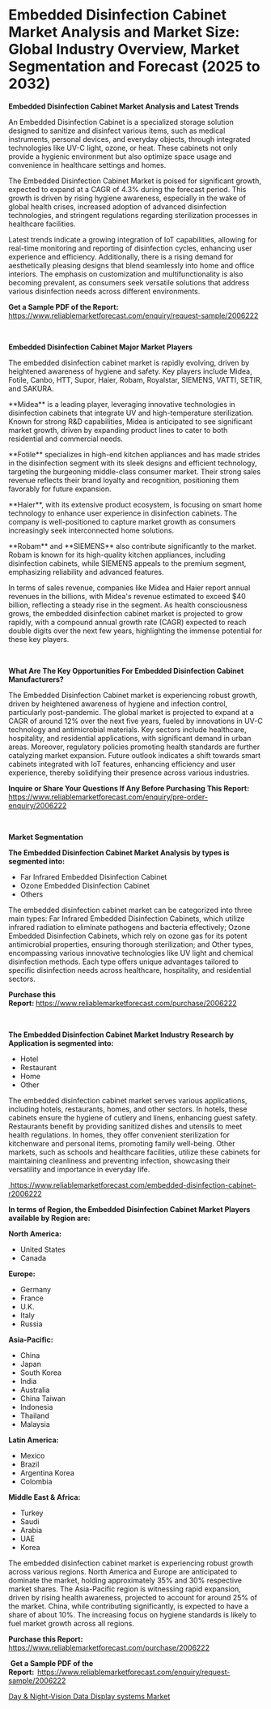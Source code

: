 <p><h1>Embedded Disinfection Cabinet Market Analysis and Market Size: Global Industry Overview, Market Segmentation and Forecast (2025 to 2032)</h1></p><p><strong>Embedded Disinfection Cabinet Market Analysis and Latest Trends</strong></p>
<p><p>An Embedded Disinfection Cabinet is a specialized storage solution designed to sanitize and disinfect various items, such as medical instruments, personal devices, and everyday objects, through integrated technologies like UV-C light, ozone, or heat. These cabinets not only provide a hygienic environment but also optimize space usage and convenience in healthcare settings and homes.</p><p>The Embedded Disinfection Cabinet Market is poised for significant growth, expected to expand at a CAGR of 4.3% during the forecast period. This growth is driven by rising hygiene awareness, especially in the wake of global health crises, increased adoption of advanced disinfection technologies, and stringent regulations regarding sterilization processes in healthcare facilities. </p><p>Latest trends indicate a growing integration of IoT capabilities, allowing for real-time monitoring and reporting of disinfection cycles, enhancing user experience and efficiency. Additionally, there is a rising demand for aesthetically pleasing designs that blend seamlessly into home and office interiors. The emphasis on customization and multifunctionality is also becoming prevalent, as consumers seek versatile solutions that address various disinfection needs across different environments.</p></p>
<p><strong>Get a Sample PDF of the Report:&nbsp;</strong> <a href="https://www.reliablemarketforecast.com/enquiry/request-sample/2006222?utm_campaign=1140&utm_medium=2&utm_source=Github&utm_content=ia&utm_term=02032025&utm_id=embedded-disinfection-cabinet">https://www.reliablemarketforecast.com/enquiry/request-sample/2006222</a></p>
<p>&nbsp;</p>
<p><strong>Embedded Disinfection Cabinet Major Market Players</strong></p>
<p><p>The embedded disinfection cabinet market is rapidly evolving, driven by heightened awareness of hygiene and safety. Key players include Midea, Fotile, Canbo, HTT, Supor, Haier, Robam, Royalstar, SIEMENS, VATTI, SETIR, and SAKURA. </p><p>**Midea** is a leading player, leveraging innovative technologies in disinfection cabinets that integrate UV and high-temperature sterilization. Known for strong R&D capabilities, Midea is anticipated to see significant market growth, driven by expanding product lines to cater to both residential and commercial needs.</p><p>**Fotile** specializes in high-end kitchen appliances and has made strides in the disinfection segment with its sleek designs and efficient technology, targeting the burgeoning middle-class consumer market. Their strong sales revenue reflects their brand loyalty and recognition, positioning them favorably for future expansion.</p><p>**Haier**, with its extensive product ecosystem, is focusing on smart home technology to enhance user experience in disinfection cabinets. The company is well-positioned to capture market growth as consumers increasingly seek interconnected home solutions. </p><p>**Robam** and **SIEMENS** also contribute significantly to the market. Robam is known for its high-quality kitchen appliances, including disinfection cabinets, while SIEMENS appeals to the premium segment, emphasizing reliability and advanced features.</p><p>In terms of sales revenue, companies like Midea and Haier report annual revenues in the billions, with Midea's revenue estimated to exceed $40 billion, reflecting a steady rise in the segment. As health consciousness grows, the embedded disinfection cabinet market is projected to grow rapidly, with a compound annual growth rate (CAGR) expected to reach double digits over the next few years, highlighting the immense potential for these key players.</p></p>
<p>&nbsp;</p>
<p><strong>What Are The Key Opportunities For Embedded Disinfection Cabinet Manufacturers?</strong></p>
<p><p>The Embedded Disinfection Cabinet market is experiencing robust growth, driven by heightened awareness of hygiene and infection control, particularly post-pandemic. The global market is projected to expand at a CAGR of around 12% over the next five years, fueled by innovations in UV-C technology and antimicrobial materials. Key sectors include healthcare, hospitality, and residential applications, with significant demand in urban areas. Moreover, regulatory policies promoting health standards are further catalyzing market expansion. Future outlook indicates a shift towards smart cabinets integrated with IoT features, enhancing efficiency and user experience, thereby solidifying their presence across various industries.</p></p>
<p><strong>Inquire or Share Your Questions If Any Before Purchasing This Report:</strong> <a href="https://www.reliablemarketforecast.com/enquiry/pre-order-enquiry/2006222?utm_campaign=1140&utm_medium=2&utm_source=Github&utm_content=ia&utm_term=02032025&utm_id=embedded-disinfection-cabinet">https://www.reliablemarketforecast.com/enquiry/pre-order-enquiry/2006222</a></p>
<p>&nbsp;</p>
<p><strong>Market Segmentation</strong></p>
<p><strong>The Embedded Disinfection Cabinet Market Analysis by types is segmented into:</strong></p>
<p><ul><li>Far Infrared Embedded Disinfection Cabinet</li><li>Ozone Embedded Disinfection Cabinet</li><li>Others</li></ul></p>
<p><p>The embedded disinfection cabinet market can be categorized into three main types: Far Infrared Embedded Disinfection Cabinets, which utilize infrared radiation to eliminate pathogens and bacteria effectively; Ozone Embedded Disinfection Cabinets, which rely on ozone gas for its potent antimicrobial properties, ensuring thorough sterilization; and Other types, encompassing various innovative technologies like UV light and chemical disinfection methods. Each type offers unique advantages tailored to specific disinfection needs across healthcare, hospitality, and residential sectors.</p></p>
<p><strong>Purchase this Report:&nbsp;</strong><a href="https://www.reliablemarketforecast.com/purchase/2006222?utm_campaign=1140&utm_medium=2&utm_source=Github&utm_content=ia&utm_term=02032025&utm_id=embedded-disinfection-cabinet">https://www.reliablemarketforecast.com/purchase/2006222</a></p>
<p>&nbsp;</p>
<p><strong>The Embedded Disinfection Cabinet Market Industry Research by Application is segmented into:</strong></p>
<p><ul><li>Hotel</li><li>Restaurant</li><li>Home</li><li>Other</li></ul></p>
<p><p>The embedded disinfection cabinet market serves various applications, including hotels, restaurants, homes, and other sectors. In hotels, these cabinets ensure the hygiene of cutlery and linens, enhancing guest safety. Restaurants benefit by providing sanitized dishes and utensils to meet health regulations. In homes, they offer convenient sterilization for kitchenware and personal items, promoting family well-being. Other markets, such as schools and healthcare facilities, utilize these cabinets for maintaining cleanliness and preventing infection, showcasing their versatility and importance in everyday life.</p></p>
<p><a href="https://www.reliablemarketforecast.com/embedded-disinfection-cabinet-r2006222?utm_campaign=1140&utm_medium=2&utm_source=Github&utm_content=ia&utm_term=02032025&utm_id=embedded-disinfection-cabinet">&nbsp;https://www.reliablemarketforecast.com/embedded-disinfection-cabinet-r2006222</a></p>
<p><strong>In terms of Region, the Embedded Disinfection Cabinet Market Players available by Region are:</strong></p>
<p>
    <p> <strong> North America: </strong>
        <ul>
            <li>United States</li>
            <li>Canada</li>
        </ul>
        </p> 
    <p> <strong> Europe: </strong>
        <ul>
            <li>Germany</li>
            <li>France</li>
            <li>U.K.</li>
            <li>Italy</li>
            <li>Russia</li>
        </ul>
        </p> 
    <p> <strong> Asia-Pacific: </strong>
        <ul>
            <li>China</li>
            <li>Japan</li>
            <li>South Korea</li>
            <li>India</li>
            <li>Australia</li>
            <li>China Taiwan</li>
            <li>Indonesia</li>
            <li>Thailand</li>
            <li>Malaysia</li>
        </ul>
        </p> 
    <p> <strong> Latin America: </strong>
        <ul>
            <li>Mexico</li>
            <li>Brazil</li>
            <li>Argentina Korea</li>
            <li>Colombia</li>
        </ul>
        </p> 
    <p> <strong> Middle East & Africa: </strong>
        <ul>
            <li>Turkey</li>
            <li>Saudi</li>
            <li>Arabia</li>
            <li>UAE</li>
            <li>Korea</li>
        </ul>
    </p>
    </p>
<p><p>The embedded disinfection cabinet market is experiencing robust growth across various regions. North America and Europe are anticipated to dominate the market, holding approximately 35% and 30% respective market shares. The Asia-Pacific region is witnessing rapid expansion, driven by rising health awareness, projected to account for around 25% of the market. China, while contributing significantly, is expected to have a share of about 10%. The increasing focus on hygiene standards is likely to fuel market growth across all regions.</p></p>
<p><strong>Purchase this Report: </strong><a href="https://www.reliablemarketforecast.com/purchase/2006222?utm_campaign=1140&utm_medium=2&utm_source=Github&utm_content=ia&utm_term=02032025&utm_id=embedded-disinfection-cabinet">https://www.reliablemarketforecast.com/purchase/2006222</a></p>
<p>&nbsp;<strong>Get a Sample PDF of the Report:&nbsp;&nbsp;</strong><a href="https://www.reliablemarketforecast.com/enquiry/request-sample/2006222?utm_campaign=1140&utm_medium=2&utm_source=Github&utm_content=ia&utm_term=02032025&utm_id=embedded-disinfection-cabinet">https://www.reliablemarketforecast.com/enquiry/request-sample/2006222</a></p>
<p><strong></strong></p>
<p><p><a href="https://github.com/AKSHATREPORTPRIME/Market-Research-Report-List-7/blob/main/day-night-vision-data-display-systems-market.md?utm_campaign=1140&utm_medium=2&utm_source=Github&utm_content=ia&utm_term=02032025&utm_id=embedded-disinfection-cabinet">Day & Night-Vision Data Display systems Market</a></p></p>